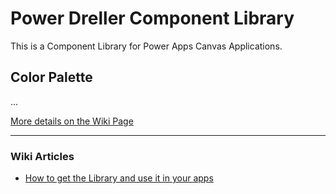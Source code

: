 # Power Dreller Component Library
This is a Component Library for Power Apps Canvas Applications.

## Color Palette
...

[More details on the Wiki Page](https://github.com/Dreller/PowerDreller/wiki/Color-Palette)

---

### Wiki Articles
- [How to get the Library and use it in your apps](https://github.com/Dreller/PowerDreller/wiki/Get-the-Library)
